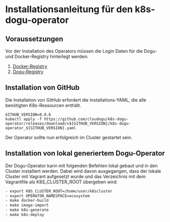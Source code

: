 # Installationsanleitung für den k8s-dogu-operator

## Voraussetzungen

Vor der Installation des Operators müssen die Login Daten für die Dogu- und Docker-Registry hinterlegt
werden:
1. [Docker-Registry](configuring_the_docker_registry_de.md)
2. [Dogu-Registry](configuring_the_dogu_registry_de.md)

## Installation von GitHub

Die Installation von GitHub erfordert die Installations-YAML, die alle benötigten K8s-Ressourcen enthält.

```
GITHUB_VERSION=0.0.6
kubectl apply -f https://github.com/cloudogu/k8s-dogu-operator/releases/download/v${GITHUB_VERSION}/k8s-dogu-operator_${GITHUB_VERSION}.yaml
```

Der Operator sollte nun erfolgreich im Cluster gestartet sein.

## Installation von lokal generiertem Dogu-Operator

Der Dogu-Operator kann mit folgenden Befehlen lokal gebaut und in den Cluster installiert werden. Dabei wird davon ausgegangen, dass der lokale Cluster mit Vagrant aufgesetzt wurde und das Verzeichnis mit dem Vagrantfile als K8S_CLUSTER_ROOT übergeben wird:

```bash
- export K8S_CLUSTER_ROOT=/home/user/k8scluster
- export OPERATOR_NAMESPACE=ecosystem
- make docker-build
- make image-import
- make k8s-generate
- make k8s-deploy
```